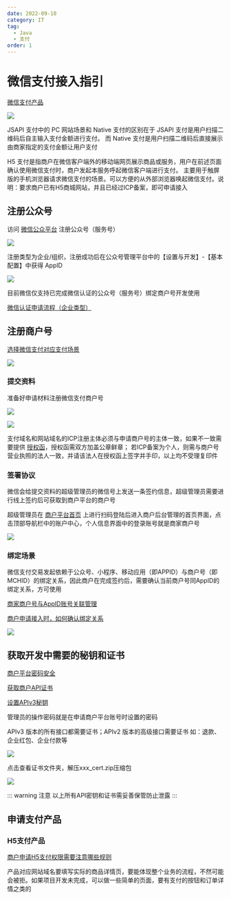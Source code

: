 ```yaml
---
date: 2022-09-10
category: IT
tag:
  - Java
  - 支付
order: 1
---
```


# 微信支付接入指引

<!-- more -->

[微信支付产品](https://pay.weixin.qq.com/static/product/product_index.shtml)

![](https://img.sherry4869.com/Blog/IT/Java/pay/weixin/paymentGuidelines/img.png)

JSAPI 支付中的 PC 网站场景和 Native 支付的区别在于 JSAPI 支付是用户扫描二维码后自主输入支付金额进行支付。 
而 Native 支付是用户扫描二维码后直接展示由商家指定的支付金额让用户支付

H5 支付是指商户在微信客户端外的移动端网页展示商品或服务，用户在前述页面确认使用微信支付时，商户发起本服务呼起微信客户端进行支付。
主要用于触屏版的手机浏览器请求微信支付的场景。可以方便的从外部浏览器唤起微信支付。说明：要求商户已有H5商城网站，并且已经过ICP备案，即可申请接入

## 注册公众号

访问 [微信公众平台](https://mp.weixin.qq.com) 注册公众号（服务号）

![](https://img.sherry4869.com/Blog/IT/Java/pay/weixin/paymentGuidelines/img_1.png)

注册类型为企业/组织，注册成功后在公众号管理平台中的【设置与开发】-【基本配置】中获得 AppID

![](https://img.sherry4869.com/Blog/IT/Java/pay/weixin/paymentGuidelines/img_2.png)

目前微信仅支持已完成微信认证的公众号（服务号）绑定商户号开发使用

 [微信认证申请流程（企业类型）](https://kf.qq.com/faq/161220Brem2Q161220uUjERB.html)

## 注册商户号

[选择微信支付对应支付场景](https://pay.weixin.qq.com/static/applyment_guide/applyment_index.shtml)

![](https://img.sherry4869.com/Blog/IT/Java/pay/weixin/paymentGuidelines/img_3.png)

### 提交资料

准备好申请材料注册微信支付商户号

![](https://img.sherry4869.com/Blog/IT/Java/pay/weixin/paymentGuidelines/img_4.png)

![](https://img.sherry4869.com/Blog/IT/Java/pay/weixin/paymentGuidelines/img_5.png)

支付域名和网站域名的ICP注册主体必须与申请商户号的主体一致，如果不一致需要提供 [授权函](https://kf.qq.com/faq/180315EZjIfe180315JFFVVr.html)，授权函需双方加盖公章鲜章； 若ICP备案为个人，则需与商户号营业执照的法人一致，并请该法人在授权函上签字并手印，以上均不受理复印件

### 签署协议

微信会给提交资料的超级管理员的微信号上发送一条签约信息，超级管理员需要进行线上签约后可获取到商户平台的商户号

超级管理员在 [商户平台首页](https://pay.weixin.qq.com/) 上进行扫码登陆后进入商户后台管理的首页界面，点击顶部导航栏中的账户中心，个人信息界面中的登录账号就是商家商户号

![](https://img.sherry4869.com/Blog/IT/Java/pay/weixin/paymentGuidelines/img_6.png)

### 绑定场景

微信支付交易发起依赖于公众号、小程序、移动应用（即APPID）与商户号（即MCHID）的绑定关系，因此商户在完成签约后，需要确认当前商户号同AppID的绑定关系，方可使用

[商家商户号与AppID账号关联管理](https://kf.qq.com/faq/1801116VJfua1801113QVNVz.html)

[商户申请接入时，如何确认绑定关系](https://kf.qq.com/faq/180910QZzmaE180910vQJfIB.html)

![](https://img.sherry4869.com/Blog/IT/Java/pay/weixin/paymentGuidelines/img_7.png)

## 获取开发中需要的秘钥和证书

[商户平台密码安全](https://kf.qq.com/faq/161222RNRFFN161222VVb6ba.html)

[获取商户API证书](https://kf.qq.com/faq/161222NneAJf161222U7fARv.html)

[设置APIv3秘钥](https://kf.qq.com/faq/180830E36vyQ180830AZFZvu.html)

管理员的操作密码就是在申请商户平台账号时设置的密码

APIv3 版本的所有接口都需要证书；APIv2 版本的高级接口需要证书 如：退款、企业红包、企业付款等

![](https://img.sherry4869.com/Blog/IT/Java/pay/weixin/paymentGuidelines/img_8.png)

点击查看证书文件夹，解压xxx_cert.zip压缩包

![](https://img.sherry4869.com/Blog/IT/Java/pay/weixin/paymentGuidelines/img_9.png)

::: warning 注意
以上所有API密钥和证书需妥善保管防止泄露
:::

## 申请支付产品

### H5支付产品

[商户申请H5支付权限需要注意哪些规则](https://kf.qq.com/faq/211124JbyEFj211124aeY77F.html)

产品对应网站域名要填写实际的商品详情页，要能体现整个业务的流程，不然可能会被拒。如果项目开发未完成，可以做一些简单的页面，要有支付的按钮和订单详情之类的